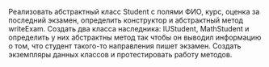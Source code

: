 Реализовать абстрактный класс Student с полями ФИО, курс, оценка за последний экзамен, определить конструктор и абстрактный метод writeExam. Создать два класса наследника: IUStudent, MathStudent и определить у них абстрактны метод так чтобы он выводил информацию о том, что студент такого-то направления пишет экзамен. Создать экземпляры данных классов и протестировать работу методов.